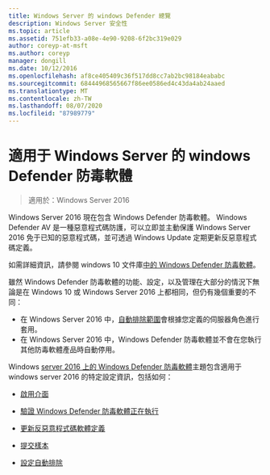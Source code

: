 ```yaml
---
title: Windows Server 的 windows Defender 總覽
description: Windows Server 安全性
ms.topic: article
ms.assetid: 751efb33-a08e-4e90-9208-6f2bc319e029
author: coreyp-at-msft
ms.author: coreyp
manager: dongill
ms.date: 10/12/2016
ms.openlocfilehash: af8ce405409c36f517dd8cc7ab2bc98184eababc
ms.sourcegitcommit: 68444968565667f86ee0586ed4c43da4ab24aaed
ms.translationtype: MT
ms.contentlocale: zh-TW
ms.lasthandoff: 08/07/2020
ms.locfileid: "87989779"
---
```

# <a name="windows-defender-antivirus-for-windows-server"></a>適用于 Windows Server 的 windows Defender 防毒軟體

>適用於：Windows Server 2016

Windows Server 2016 現在包含 Windows Defender 防毒軟體。 Windows Defender AV 是一種惡意程式碼防護，可以立即並主動保護 Windows Server 2016 免于已知的惡意程式碼，並可透過 Windows Update 定期更新反惡意程式碼定義。

如需詳細資訊，請參閱 windows 10 文件庫[中的 Windows Defender 防毒軟體](/windows/threat-protection/windows-defender-antivirus/windows-defender-antivirus-in-windows-10)。


雖然 Windows Defender 防毒軟體的功能、設定，以及管理在大部分的情況下無論是在 Windows 10 或 Windows Server 2016 上都相同，但仍有幾個重要的不同：

- 在 Windows Server 2016 中，[自動排除範圍](/windows/threat-protection/windows-defender-antivirus/configure-server-exclusions-windows-defender-antivirus)會根據您定義的伺服器角色進行套用。
- 在 Windows Server 2016 中，Windows Defender 防毒軟體並不會在您執行其他防毒軟體產品時自動停用。

Windows [server 2016 上的 Windows Defender 防毒軟體](/windows/threat-protection/windows-defender-antivirus/windows-defender-antivirus-on-windows-server-2016)主題包含適用于 windows server 2016 的特定設定資訊，包括如何：

-   [啟用介面](/windows/threat-protection/windows-defender-antivirus/windows-defender-antivirus-on-windows-server-2016#BKMK_UsingDef)

-   [驗證 Windows Defender 防毒軟體正在執行]( /windows/threat-protection/windows-defender-antivirus/windows-defender-antivirus-on-windows-server-2016#BKMK_DefRun)

-   [更新反惡意程式碼軟體定義]( /windows/threat-protection/windows-defender-antivirus/windows-defender-antivirus-on-windows-server-2016#BKMK_UpdateDef)

-   [提交樣本]( /windows/threat-protection/windows-defender-antivirus/windows-defender-antivirus-on-windows-server-2016#BKMK_DefSamples)

-   [設定自動排除]( /windows/threat-protection/windows-defender-antivirus/windows-defender-antivirus-on-windows-server-2016#BKMK_DefExclusions)
